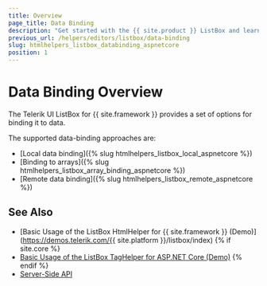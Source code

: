 ```yaml
---
title: Overview
page_title: Data Binding
description: "Get started with the {{ site.product }} ListBox and learn how to bind the ListBox to local or remote data."
previous_url: /helpers/editors/listbox/data-binding
slug: htmlhelpers_listbox_databinding_aspnetcore
position: 1
---
```


# Data Binding Overview

The Telerik UI ListBox for {{ site.framework }} provides a set of options for binding it to data.

The supported data-binding approaches are:

* [Local data binding]({% slug htmlhelpers_listbox_local_aspnetcore %})
* [Binding to arrays]({% slug htmlhelpers_listbox_array_binding_aspnetcore %})
* [Remote data binding]({% slug htmlhelpers_listbox_remote_aspnetcore %})

## See Also

* [Basic Usage of the ListBox HtmlHelper for {{ site.framework }} (Demo)](https://demos.telerik.com/{{ site.platform }}/listbox/index)
{% if site.core %}
* [Basic Usage of the ListBox TagHelper for ASP.NET Core (Demo)](https://demos.telerik.com/aspnet-core/listbox/tag-helper)
{% endif %}
* [Server-Side API](/api/listbox)
